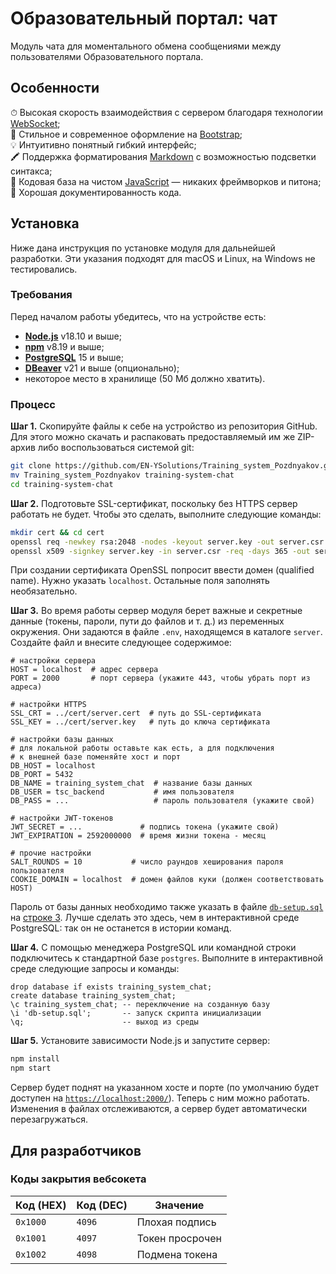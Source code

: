 # Образовательный портал: чат
Модуль чата для моментального обмена сообщениями между пользователями Образовательного портала.

## Особенности
⏱ Высокая скорость взаимодействия с сервером благодаря технологии [WebSocket];<br>
🎨 Стильное и современное оформление на [Bootstrap];<br>
💡 Интуитивно понятный гибкий интерфейс;<br>
🖍 Поддержка форматирования [Markdown] с возможностью подсветки синтакса;<br>
🌱 Кодовая база на чистом [JavaScript] — никаких фреймворков и питона;<br>
📝 Хорошая документированность кода.

## Установка
Ниже дана инструкция по установке модуля для дальнейшей разработки. Эти указания подходят для macOS и Linux,
на Windows не тестировались.

### Требования
Перед началом работы убедитесь, что на устройстве есть:
* **[Node.js](https://nodejs.org/)** v18.10 и выше;
* **[npm](https://npmjs.org/)** v8.19 и выше;
* **[PostgreSQL](https://postgresql.org/)** 15 и выше;
* **[DBeaver](https://dbeaver.io/)** v21 и выше (опционально);
* некоторое место в хранилище (50 Мб должно хватить).

### Процесс
**Шаг 1.** Скопируйте файлы к себе на устройство из репозитория GitHub. Для этого можно скачать и распаковать
предоставляемый им же ZIP-архив либо воспользоваться системой git:
```sh
git clone https://github.com/EN-YSolutions/Training_system_Pozdnyakov.git
mv Training_system_Pozdnyakov training-system-chat
cd training-system-chat
```
**Шаг 2.** Подготовьте SSL-сертификат, поскольку без HTTPS сервер работать не будет. Чтобы это сделать, выполните
следующие команды:
```sh
mkdir cert && cd cert
openssl req -newkey rsa:2048 -nodes -keyout server.key -out server.csr
openssl x509 -signkey server.key -in server.csr -req -days 365 -out server.cert
```
При создании сертификата OpenSSL попросит ввести домен (qualified name). Нужно указать `localhost`.
Остальные поля заполнять необязательно.

**Шаг 3.** Во время работы сервер модуля берет важные и секретные данные (токены, пароли, пути до файлов и т. д.)
из переменных окружения. Они задаются в файле `.env`, находящемся в каталоге `server`. Создайте файл и внесите
следующее содержимое:
```dotenv
# настройки сервера
HOST = localhost  # адрес сервера
PORT = 2000       # порт сервера (укажите 443, чтобы убрать порт из адреса)

# настройки HTTPS
SSL_CRT = ../cert/server.cert  # путь до SSL-сертификата
SSL_KEY = ../cert/server.key   # путь до ключа сертификата

# настройки базы данных
# для локальной работы оставьте как есть, а для подключения
# к внешней базе поменяйте хост и порт
DB_HOST = localhost
DB_PORT = 5432
DB_NAME = training_system_chat  # название базы данных
DB_USER = tsc_backend           # имя пользователя
DB_PASS = ...                   # пароль пользователя (укажите свой)

# настройки JWT-токенов
JWT_SECRET = ...             # подпись токена (укажите свой)
JWT_EXPIRATION = 2592000000  # время жизни токена - месяц

# прочие настройки
SALT_ROUNDS = 10           # число раундов хеширования пароля пользователя
COOKIE_DOMAIN = localhost  # домен файлов куки (должен соответствовать HOST)
```
Пароль от базы данных необходимо также указать в файле [`db-setup.sql`](db-setup.sql) на [строке 3](db-setup.sql#L3).
Лучше сделать это здесь, чем в интерактивной среде PostgreSQL: так он не останется в истории команд.

**Шаг 4.** С помощью менеджера PostgreSQL или командной строки подключитесь к стандартной базе `postgres`.
Выполните в интерактивной среде следующие запросы и команды:
```pgsql
drop database if exists training_system_chat;
create database training_system_chat;
\c training_system_chat; -- переключение на созданную базу
\i 'db-setup.sql';       -- запуск скрипта инициализации
\q;                      -- выход из среды
```

**Шаг 5.** Установите зависимости Node.js и запустите сервер:
```sh
npm install
npm start
```
Сервер будет поднят на указанном хосте и порте (по умолчанию будет доступен на
[`https://localhost:2000/`](https://localhost:2000/)). Теперь с ним можно работать.
Изменения в файлах отслеживаются, а сервер будет автоматически перезагружаться.

## Для разработчиков
### Коды закрытия вебсокета
| Код (HEX) | Код (DEC) | Значение |
| --- | --- | --- |
| `0x1000` | `4096` | Плохая подпись
| `0x1001` | `4097` | Токен просрочен
| `0x1002` | `4098` | Подмена токена

[Websocket]:  https://developer.mozilla.org/en-US/docs/Web/API/WebSockets_API
[Bootstrap]:  https://getbootstrap.com
[Markdown]:   https://ru.wikipedia.org/wiki/Markdown
[JavaScript]: https://developer.mozilla.org/en-US/docs/Web/JavaScript
